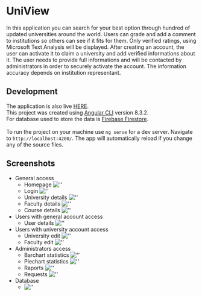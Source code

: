 # UniView

In this application you can search for your best option through hundred of updated universities around the world. Users can grade and add a comment to institutions so others can see if it fits for them. Only verified ratings, using Microsoft Text Analysis will be displayed. After creating an account, the user can activate it to claim a university and add verified informations about it. The user needs to provide full informations and will be contacted by administrators in order to securely activate the account. The information accuracy depends on institution representant.

## Development

The application is also live [HERE](https://universityraking.web.app/).<br>
This project was created using [Angular CLI](https://github.com/angular/angular-cli) version 8.3.2.<br>
For database used to store the data is [Firebase Firestore](https://firebase.google.com/docs/firestore).<br>
<br>
To run the project on your machine use `ng serve` for a dev server. Navigate to `http://localhost:4200/`. The app will automatically reload if you change any of the source files.


## Screenshots
* General access
    * Homepage
    ![''](./src/assets/presentation/homepage.png)
    * Login
    ![''](./src/assets/presentation/login.png)
    * University details
    ![''](./src/assets/presentation/university.png)
    * Faculty details
    ![''](./src/assets/presentation/faculty.png)
    * Course details
    ![''](./src/assets/presentation/course.png)
* Users with general account access
    * User details
    ![''](./src/assets/presentation/user-details.png)
* Users with university account access
    * University edit
    ![''](./src/assets/presentation/university-edit.png)
    * Faculty edit
    ![''](./src/assets/presentation/faculty-edit.png)
* Administrators access
    * Barchart statistics 
    ![''](./src/assets/presentation/barcharts.png)
    * Piechart statistics
    ![''](./src/assets/presentation/piecharts.png)
    * Raports
    ![''](./src/assets/presentation/raports.png)
    * Requests
    ![''](./src/assets/presentation/requests.png)
* Database 
    * ![''](./src/assets/presentation/database.png)